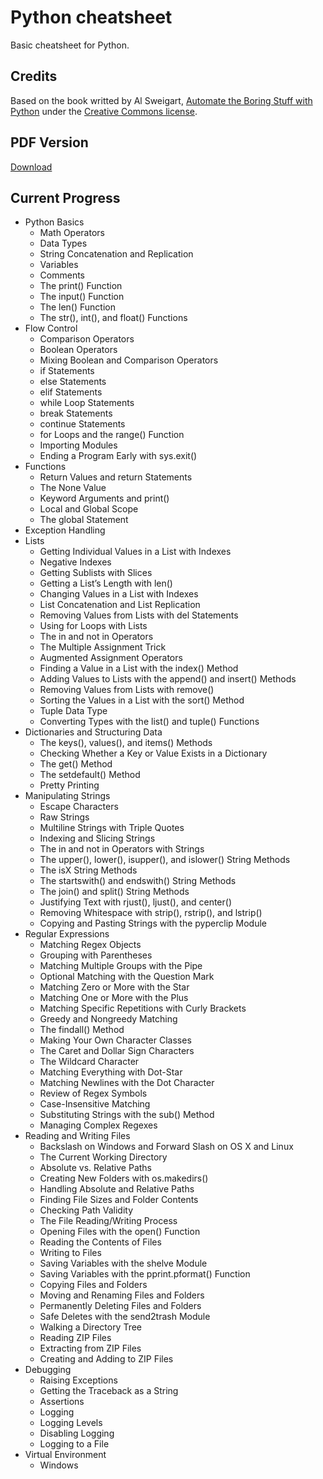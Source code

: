 # Python cheatsheet

Basic cheatsheet for Python.

## Credits

Based on the book writted by Al Sweigart, [Automate the Boring Stuff with Python](https://automatetheboringstuff.com/) under the [Creative Commons license](https://creativecommons.org/licenses/by-nc-sa/3.0/).

## PDF Version

[Download](https://github.com/wilfredinni/Python-cheatsheet/raw/master/python_cheat_sheet.pdf)

## Current Progress

- Python Basics
  - Math Operators
  - Data Types
  - String Concatenation and Replication
  - Variables
  - Comments
  - The print() Function
  - The input() Function
  - The len() Function
  - The str(), int(), and float() Functions
- Flow Control
  - Comparison Operators
  - Boolean Operators
  - Mixing Boolean and Comparison Operators
  - if Statements
  - else Statements
  - elif Statements
  - while Loop Statements
  - break Statements
  - continue Statements
  - for Loops and the range() Function
  - Importing Modules
  - Ending a Program Early with sys.exit()
- Functions
  - Return Values and return Statements
  - The None Value
  - Keyword Arguments and print()
  - Local and Global Scope
  - The global Statement
- Exception Handling
- Lists
  - Getting Individual Values in a List with Indexes
  - Negative Indexes
  - Getting Sublists with Slices
  - Getting a List’s Length with len()
  - Changing Values in a List with Indexes
  - List Concatenation and List Replication
  - Removing Values from Lists with del Statements
  - Using for Loops with Lists
  - The in and not in Operators
  - The Multiple Assignment Trick
  - Augmented Assignment Operators
  - Finding a Value in a List with the index() Method
  - Adding Values to Lists with the append() and insert() Methods
  - Removing Values from Lists with remove()
  - Sorting the Values in a List with the sort() Method
  - Tuple Data Type
  - Converting Types with the list() and tuple() Functions
- Dictionaries and Structuring Data
  - The keys(), values(), and items() Methods
  - Checking Whether a Key or Value Exists in a Dictionary
  - The get() Method
  - The setdefault() Method
  - Pretty Printing
- Manipulating Strings
  - Escape Characters
  - Raw Strings
  - Multiline Strings with Triple Quotes
  - Indexing and Slicing Strings
  - The in and not in Operators with Strings
  - The upper(), lower(), isupper(), and islower() String Methods
  - The isX String Methods
  - The startswith() and endswith() String Methods
  - The join() and split() String Methods
  - Justifying Text with rjust(), ljust(), and center()
  - Removing Whitespace with strip(), rstrip(), and lstrip()
  - Copying and Pasting Strings with the pyperclip Module
- Regular Expressions
  - Matching Regex Objects
  - Grouping with Parentheses
  - Matching Multiple Groups with the Pipe
  - Optional Matching with the Question Mark
  - Matching Zero or More with the Star
  - Matching One or More with the Plus
  - Matching Specific Repetitions with Curly Brackets
  - Greedy and Nongreedy Matching
  - The findall() Method
  - Making Your Own Character Classes
  - The Caret and Dollar Sign Characters
  - The Wildcard Character
  - Matching Everything with Dot-Star
  - Matching Newlines with the Dot Character
  - Review of Regex Symbols
  - Case-Insensitive Matching
  - Substituting Strings with the sub() Method
  - Managing Complex Regexes
- Reading and Writing Files
  - Backslash on Windows and Forward Slash on OS X and Linux
  - The Current Working Directory
  - Absolute vs. Relative Paths
  - Creating New Folders with os.makedirs()
  - Handling Absolute and Relative Paths
  - Finding File Sizes and Folder Contents
  - Checking Path Validity
  - The File Reading/Writing Process
  - Opening Files with the open() Function
  - Reading the Contents of Files
  - Writing to Files
  - Saving Variables with the shelve Module
  - Saving Variables with the pprint.pformat() Function
  - Copying Files and Folders
  - Moving and Renaming Files and Folders
  - Permanently Deleting Files and Folders
  - Safe Deletes with the send2trash Module
  - Walking a Directory Tree
  - Reading ZIP Files
  - Extracting from ZIP Files
  - Creating and Adding to ZIP Files
- Debugging
  - Raising Exceptions
  - Getting the Traceback as a String
  - Assertions
  - Logging
  - Logging Levels
  - Disabling Logging
  - Logging to a File
- Virtual Environment
  - Windows